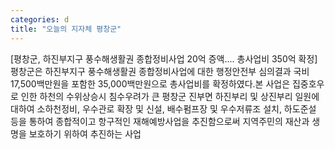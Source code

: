 ```yaml
---
categories: d
title: "오늘의 지자체 평창군"
---
```

[평창군, 하진부지구 풍수해생활권 종합정비사업 20억 증액.... 총사업비 350억 확정]평창군은 하진부지구 풍수해생활권 종합정비사업에 대한 행정안전부 심의결과 국비 17,500백만원을 포함한 35,000백만원으로 총사업비를 확정하였다.본 사업은 집중호우로 인한 하천의 수위상승시 침수우려가 큰 평창군 진부면 하진부리 및 상진부리 일원에 대하여 소하천정비, 우수관로 확장 및 신설, 배수펌프장 및 우수저류조 설치, 하도준설 등을 통하여 종합적이고 항구적인 재해예방사업을 추진함으로써 지역주민의 재산과 생명을 보호하기 위하여 추진하는 사업